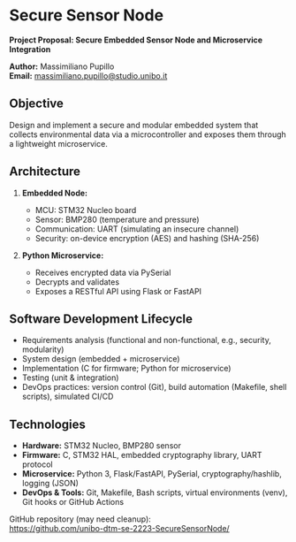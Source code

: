 # Secure Sensor Node

**Project Proposal: Secure Embedded Sensor Node and Microservice Integration**

**Author:** Massimiliano Pupillo  
**Email:** massimiliano.pupillo@studio.unibo.it

## Objective
Design and implement a secure and modular embedded system that collects environmental data via a microcontroller and exposes them through a lightweight microservice.

## Architecture
1. **Embedded Node:**  
   - MCU: STM32 Nucleo board  
   - Sensor: BMP280 (temperature and pressure)  
   - Communication: UART (simulating an insecure channel)  
   - Security: on-device encryption (AES) and hashing (SHA-256)  

2. **Python Microservice:**  
   - Receives encrypted data via PySerial  
   - Decrypts and validates  
   - Exposes a RESTful API using Flask or FastAPI  

## Software Development Lifecycle
- Requirements analysis (functional and non-functional, e.g., security, modularity)  
- System design (embedded + microservice)  
- Implementation (C for firmware; Python for microservice)  
- Testing (unit & integration)  
- DevOps practices: version control (Git), build automation (Makefile, shell scripts), simulated CI/CD  

## Technologies
- **Hardware:** STM32 Nucleo, BMP280 sensor  
- **Firmware:** C, STM32 HAL, embedded cryptography library, UART protocol  
- **Microservice:** Python 3, Flask/FastAPI, PySerial, cryptography/hashlib, logging (JSON)  
- **DevOps & Tools:** Git, Makefile, Bash scripts, virtual environments (venv), Git hooks or GitHub Actions  

GitHub repository (may need cleanup):  
https://github.com/unibo-dtm-se-2223-SecureSensorNode/
